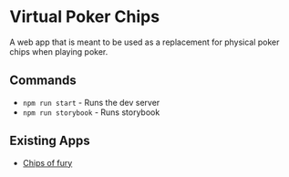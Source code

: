 # Virtual Poker Chips

A web app that is meant to be used as a replacement for physical poker chips when playing poker.


## Commands
- `npm run start` - Runs the dev server
- `npm run storybook` - Runs storybook


## Existing Apps
- [Chips of fury](http://chips-of-fury.webflow.io/)
